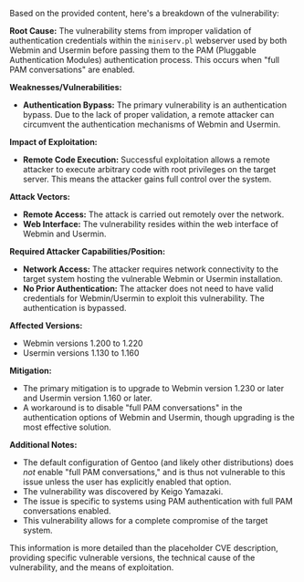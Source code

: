 Based on the provided content, here's a breakdown of the vulnerability:

**Root Cause:**
The vulnerability stems from improper validation of authentication credentials within the `miniserv.pl` webserver used by both Webmin and Usermin before passing them to the PAM (Pluggable Authentication Modules) authentication process. This occurs when "full PAM conversations" are enabled.

**Weaknesses/Vulnerabilities:**
- **Authentication Bypass:** The primary vulnerability is an authentication bypass. Due to the lack of proper validation, a remote attacker can circumvent the authentication mechanisms of Webmin and Usermin.

**Impact of Exploitation:**
- **Remote Code Execution:** Successful exploitation allows a remote attacker to execute arbitrary code with root privileges on the target server. This means the attacker gains full control over the system.

**Attack Vectors:**
- **Remote Access:** The attack is carried out remotely over the network.
- **Web Interface:** The vulnerability resides within the web interface of Webmin and Usermin.

**Required Attacker Capabilities/Position:**
- **Network Access:** The attacker requires network connectivity to the target system hosting the vulnerable Webmin or Usermin installation.
- **No Prior Authentication:** The attacker does not need to have valid credentials for Webmin/Usermin to exploit this vulnerability. The authentication is bypassed.

**Affected Versions:**

*   Webmin versions 1.200 to 1.220
*   Usermin versions 1.130 to 1.160

**Mitigation:**
- The primary mitigation is to upgrade to Webmin version 1.230 or later and Usermin version 1.160 or later.
- A workaround is to disable "full PAM conversations" in the authentication options of Webmin and Usermin, though upgrading is the most effective solution.

**Additional Notes:**

*   The default configuration of Gentoo (and likely other distributions) does *not* enable "full PAM conversations," and is thus not vulnerable to this issue unless the user has explicitly enabled that option.
*   The vulnerability was discovered by Keigo Yamazaki.
*   The issue is specific to systems using PAM authentication with full PAM conversations enabled.
*   This vulnerability allows for a complete compromise of the target system.

This information is more detailed than the placeholder CVE description, providing specific vulnerable versions, the technical cause of the vulnerability, and the means of exploitation.